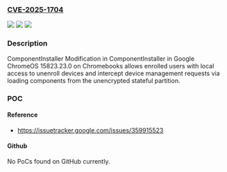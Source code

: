 ### [CVE-2025-1704](https://cve.mitre.org/cgi-bin/cvename.cgi?name=CVE-2025-1704)
![](https://img.shields.io/static/v1?label=Product&message=ChromeOS&color=blue)
![](https://img.shields.io/static/v1?label=Version&message=15823.23.0%3C%2015823.23.0%20&color=brighgreen)
![](https://img.shields.io/static/v1?label=Vulnerability&message=Use-After-Free%20(UAF)&color=brighgreen)

### Description

ComponentInstaller Modification in ComponentInstaller in Google ChromeOS 15823.23.0 on Chromebooks allows enrolled users with local access to unenroll devices and intercept device management requests via loading components from the unencrypted stateful partition.

### POC

#### Reference
- https://issuetracker.google.com/issues/359915523

#### Github
No PoCs found on GitHub currently.

